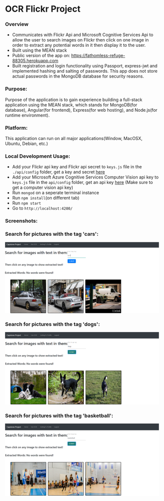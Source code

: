 # OCR Flickr Project

### Overview 
* Communicates with Flickr Api and Microsoft Cognitive Services Api to allow the user to search images on Flickr then click on one image in order to extract any potential words in it then display it to the user.
* Built using the MEAN stack
* Public version of the app on: https://fathomless-refuge-88305.herokuapp.com
* Built registration and login functionality using Passport, express-jwt and implemented hashing and salting of passwords. This app does not store actual passwords in the MongoDB database for security reasons.

### Purpose:
Purpose of the application is to gain experience building a full-stack application using the MEAN stack, which stands for MongoDB(for database), Angular(for frontend), Express(for web hosting), and Node.js(for runtime environment). 

### Platform:
This application can run on all major applications(Window, MacOSX, Ubuntu, Debian, etc.)

### Local Development Usage:
* Add your Flickr api key and Flickr api secret to ```keys.js``` file in the ```./api/config``` folder, get a key and secret [here](https://www.flickr.com/services/api/keys/apply/)
* Add your Microsoft Azure Cognitive Services Computer Vision api key to ```keys.js``` file in the ```api/config``` folder, get an api key [here](https://azure.microsoft.com/en-ca/try/cognitive-services/) (Make sure to get a computer vision api key)
* Run ```mongod``` on a seperate terminal instance
* Run ```npm install```(on different tab)<br>
* Run ```npm start```<br>
* Go to ```http://localhost:4200/``` 

### Screenshots:
### Search for pictures with the tag 'cars':
![Search for pictures with the tag 'cars'](/static/images/screenshot_1.png)

### Search for pictures with the tag 'dogs':
![Search for pictures with the tag 'dogs'](/static/images/screenshot_2.png)

### Search for pictures with the tag 'basketball':
![Search for pictures with the tag 'basketball'](/static/images/screenshot_3.png)











